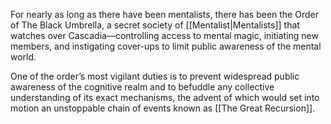 ---
---

For nearly as long as there have been mentalists, there has been the Order of The Black Umbrella, a secret society of [[Mentalist|Mentalists]] that watches over Cascadia—controlling access to mental magic, initiating new members, and instigating cover-ups to limit public awareness of the mental world. 

One of the order’s most vigilant duties is to prevent widespread public awareness of the cognitive realm and to befuddle any collective understanding of its exact mechanisms, the advent of which would set into motion an unstoppable chain of events known as [[The Great Recursion]]. 


